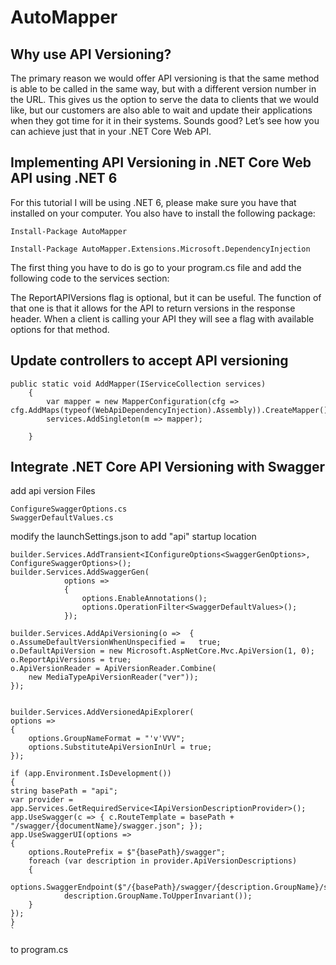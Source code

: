 ﻿# AutoMapper
## Why use API Versioning?

The primary reason we would offer API versioning is that the same method is able to be called in the same way, but with a different version number in the URL. This gives us the option to serve the data to clients that we would like, but our customers are also able to wait and update their applications when they got time for it in their systems. Sounds good? Let’s see how you can achieve just that in your .NET Core Web API.

## Implementing API Versioning in .NET Core Web API using .NET 6

For this tutorial I will be using .NET 6, please make sure you have that installed on your computer. You also have to install the following package:

    Install-Package AutoMapper 

    Install-Package AutoMapper.Extensions.Microsoft.DependencyInjection


The first thing you have to do is go to your program.cs file and add the following code to the services section:



The ReportAPIVersions flag is optional, but it can be useful. The function of that one is that it allows for the API to return versions in the response header. When a client is calling your API they will see a flag with available options for that method.

## Update controllers to accept API versioning

    public static void AddMapper(IServiceCollection services)
        {
            var mapper = new MapperConfiguration(cfg => cfg.AddMaps(typeof(WebApiDependencyInjection).Assembly)).CreateMapper();
            services.AddSingleton(m => mapper);

        }

##  Integrate .NET Core API Versioning with Swagger

add api version Files

    ConfigureSwaggerOptions.cs
    SwaggerDefaultValues.cs


modify the launchSettings.json to add "api" startup location


    builder.Services.AddTransient<IConfigureOptions<SwaggerGenOptions>, ConfigureSwaggerOptions>();
    builder.Services.AddSwaggerGen(
                options =>
                {
                    options.EnableAnnotations();
                    options.OperationFilter<SwaggerDefaultValues>();
                });

    builder.Services.AddApiVersioning(o =>  { o.AssumeDefaultVersionWhenUnspecified =   true;
    o.DefaultApiVersion = new Microsoft.AspNetCore.Mvc.ApiVersion(1, 0);
    o.ReportApiVersions = true;
    o.ApiVersionReader = ApiVersionReader.Combine(
        new MediaTypeApiVersionReader("ver"));
    });


    builder.Services.AddVersionedApiExplorer(
    options =>
    {
        options.GroupNameFormat = "'v'VVV";
        options.SubstituteApiVersionInUrl = true;
    });

    if (app.Environment.IsDevelopment())
    {
    string basePath = "api";
    var provider = app.Services.GetRequiredService<IApiVersionDescriptionProvider>();
    app.UseSwagger(c => { c.RouteTemplate = basePath + "/swagger/{documentName}/swagger.json"; });
    app.UseSwaggerUI(options =>
    {
        options.RoutePrefix = $"{basePath}/swagger";
        foreach (var description in provider.ApiVersionDescriptions)
        {
            options.SwaggerEndpoint($"/{basePath}/swagger/{description.GroupName}/swagger.json",
                description.GroupName.ToUpperInvariant());
        }
    });
    }
    `

to program.cs